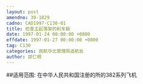 ```yaml
---
layout: post
amendno: 39-1829
cadno: CAD1997-C130-01
title: 检查主起落架的刹车毂
date: 1997-01-24 00:00:00 +0800
effdate: 1997-01-27 00:00:00 +0800
tag: C130
categories: 民航华北管理局适航处
author: 邵仁明
---
```


##适用范围:
在中华人民共和国注册的所的382系列飞机

